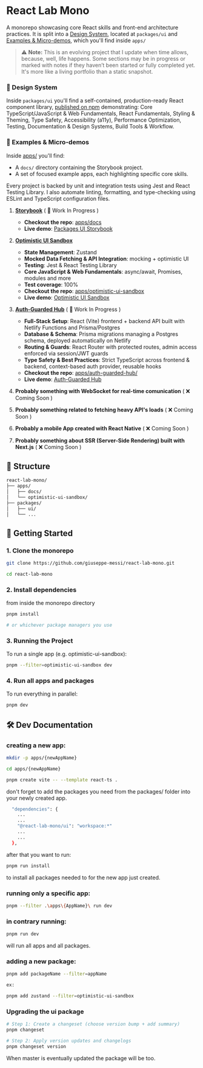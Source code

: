 # React Lab Mono

A monorepo showcasing core React skills and front-end architecture practices. It is split into a [Design System](#design-system), located at `packages/ui` and [Examples & Micro-demos](#examples-demos), which you'll find inside `apps/`

> ⚠️ **Note:** This is an evolving project that I update when time allows, because, well, life happens. Some sections may be in progress or marked with notes if they haven’t been started or fully completed yet. It's more like a living portfolio than a static snapshot.

<a id="design-system"></a>

### 🎨 Design System

Inside `packages/ui` you'll find a self-contained, production-ready React component library, [published on npm](https://www.npmjs.com/package/@react-lab-mono/ui) demonstrating: Core TypeScript/JavaScript & Web Fundamentals, React Fundamentals, Styling & Theming, Type Safety, Accessibility (a11y), Performance Optimization, Testing, Documentation & Design Systems, Build Tools & Workflow.

<a id="examples-demos"></a>

### 🧩 Examples & Micro-demos

Inside [apps/](https://github.com/giuseppe-messi/react-lab-mono/tree/main/apps) you'll find:

- A `docs/` directory containing the Storybook project.
- A set of focused example apps, each highlighting specific core skills.

Every project is backed by unit and integration tests using Jest and React Testing Library. I also automate linting, formatting, and type-checking using ESLint and TypeScript configuration files.


1. **[Storybook](https://github.com/giuseppe-messi/react-lab-mono/tree/main/apps/docs)** ( 🧪 Work In Progress )

   - **Checkout the repo**: [apps/docs](https://github.com/giuseppe-messi/react-lab-mono/tree/main/apps/docs)
   - **Live demo**: [Packages UI Storybook](https://storybook-package-ui.netlify.app/?path=/docs/button--docs)

2. **[Optimistic UI Sandbox](https://github.com/giuseppe-messi/react-lab-mono/tree/main/apps/optimistic-ui-sandbox)**

   - **State Management**: Zustand
   - **Mocked Data Fetching & API Integration**: mocking + optimistic UI
   - **Testing**: Jest & React Testing Library
   - **Core JavaScript & Web Fundamentals**: async/await, Promises, modules and more
   - **Test coverage**: 100%
   - **Checkout the repo**: [apps/optimistic-ui-sandbox](https://github.com/giuseppe-messi/react-lab-mono/tree/main/apps/optimistic-ui-sandbox)
   - **Live demo**: [Optimistic UI Sandbox](https://optimistic-ui-sandbox.netlify.app/)

2. **[Auth-Guarded Hub](https://github.com/giuseppe-messi/react-lab-mono/tree/main/apps/auth-guarded-hub)** ( 🧪 Work In Progress )

   - **Full-Stack Setup**: React (Vite) frontend + backend API built with Netlify Functions and Prisma/Postgres
   - **Database & Schema**: Prisma migrations managing a Postgres schema, deployed automatically on Netlify
   - **Routing & Guards**: React Router with protected routes, admin access enforced via session/JWT guards
   - **Type Safety & Best Practices**: Strict TypeScript across frontend & backend, context-based auth provider, reusable hooks
   - **Checkout the repo**: [apps/auth-guarded-hub/](https://github.com/giuseppe-messi/react-lab-mono/tree/main/apps/auth-guarded-hub)
   - **Live demo**: [Auth-Guarded Hub](https://auth-guarded-hub.netlify.app/)

3. **Probably something with WebSocket for real-time comunication** ( ❌ Coming Soon )

4. **Probably something related to fetching heavy API's loads** ( ❌ Coming Soon )

5. **Probably a mobile App created with React Native** ( ❌ Coming Soon )

6. **Probably something about SSR (Server-Side Rendering) built with Next.js** ( ❌ Coming Soon )


## 📁 Structure

```bash
react-lab-mono/
├── apps/
│   ├── docs/
│   └── optimistic-ui-sandbox/
├── packages/
│   ├── ui/
│   └── ...
```

## 🚀 Getting Started

### 1. Clone the monorepo

```bash
git clone https://github.com/giuseppe-messi/react-lab-mono.git

cd react-lab-mono
```

### 2. Install dependencies

from inside the monorepo directory

```bash
pnpm install

# or whichever package managers you use
```

### 3. Running the Project

To run a single app (e.g. optimistic-ui-sandbox):

```bash
pnpm --filter=optimistic-ui-sandbox dev
```

### 4. Run all apps and packages

To run everything in parallel:

```bash
pnpm dev
```

## 🛠️ Dev Documentation

### creating a new app:

```bash
mkdir -p apps/{newAppName}

cd apps/{newAppName}

pnpm create vite -- --template react-ts .
```

don't forget to add the packages you need from the packages/ folder into your newly created app.

```bash
  "dependencies": {
    ...
    ...
    "@react-lab-mono/ui": "workspace:*"
    ...
    ...
  },
```

after that you want to run:

```bash
pnpm run install
```

to install all packages needed to for the new app just created.

### running only a specific app:

```bash
pnpm --filter .\apps\{AppName}\ run dev
```

### in contrary running:

```bash
pnpm run dev
```

will run all apps and all packages.

### adding a new package:

```bash
pnpm add packageName --filter=appName

ex:

pnpm add zustand --filter=optimistic-ui-sandbox
```

### Upgrading the ui package

```bash
# Step 1: Create a changeset (choose version bump + add summary)
pnpm changeset

# Step 2: Apply version updates and changelogs
pnpm changeset version
```

When master is eventually updated the package will be too.
